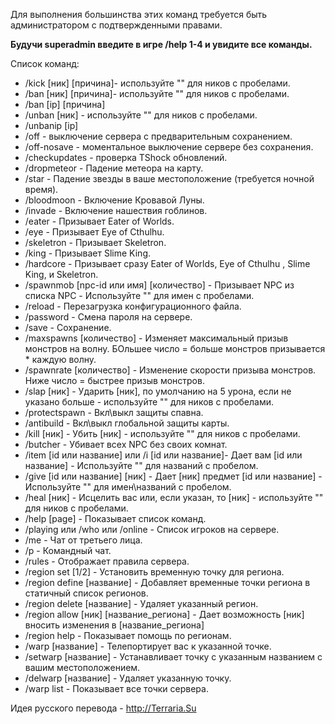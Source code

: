 Для выполнения большинства этих команд требуется быть администратором с подтвержденными правами.

**Будучи superadmin введите в игре /help 1-4 и увидите все команды.**

Список команд:
* /kick [ник] [причина]- используйте "" для ников с пробелами.
* /ban [ник] [причина]- используйте "" для ников с пробелами.
* /ban [ip] [причина]
* /unban [ник] - используйте "" для ников с пробелами.
* /unbanip [ip]
* /off - выключение сервера с предварительным сохранением.
* /off-nosave - моментальное выключение сервере без сохранения.
* /checkupdates - проверка TShock обновлений.
* /dropmeteor - Падение метеора на карту.
* /star - Падение звезды в ваше местоположение (требуется ночной время).
* /bloodmoon - Включение Кровавой Луны.
* /invade - Включение нашествия гоблинов.
* /eater - Призывает Eater of Worlds.
* /eye - Призывает Eye of Cthulhu.
* /skeletron - Призывает Skeletron.
* /king - Призывает Slime King.
* /hardcore - Призывает сразу Eater of Worlds, Eye of Cthulhu , Slime King, и Skeletron.
* /spawnmob [npc-id или имя] [количество] - Призывает NPC из списка NPC - Используйте "" для имен с пробелами.
* /reload - Перезагрузка конфигурационного файла.
* /password - Смена пароля на сервере.
* /save - Сохранение.
* /maxspawns [количество] - Изменяет максимальный призыв монстров на волну. БОльшее число = больше монстров призывается * каждую волну.
* /spawnrate [количество] - Изменение скорости призыва монстров. Ниже число = быстрее призыв монстров.
* /slap [ник] - Ударить [ник], по умолчанию на 5 урона, если не указано больше - используйте "" для ников с пробелами.
* /protectspawn - Вкл\выкл защиты спавна.
* /antibuild - Вкл\выкл глобальной защиты карты.
* /kill [ник] - Убить [ник] - используйте "" для ников с пробелами.
* /butcher - Убивает всех NPC без своих комнат.
* /item [id или название] или /i [id или название]- Дает вам [id или название] - Используйте "" для названий с пробелом.
* /give [id или название] [ник] - Дает [ник] предмет [id или название] - Используйте "" для имен\названий с пробелом.
* /heal [ник] - Исцелить вас или, если указан, то [ник] - используйте "" для ников с пробелами.
* /help [page] - Показывает список команд.
* /playing или /who или /online - Список игроков на сервере.
* /me - Чат от третьего лица.
* /p - Командный чат.
* /rules - Отображает правила сервера.
* /region set [1/2] - Установить временную точку для региона.
* /region define [название] - Добавляет временные точки региона в статичный список регионов.
* /region delete [название] - Удаляет указанный регион.
* /region allow [ник] [название_региона] - Дает возможность [ник] вносить изменения в [название_региона]
* /region help - Показывает помощь по регионам.
* /warp [название] - Телепортирует вас к указанной точке.
* /setwarp [название] - Устанавливает точку с указанным названием с вашим местоположением.
* /delwarp [название] - Удаляет указанную точку.
* /warp list - Показывает все точки сервера.


Идея русского перевода - http://Terraria.Su